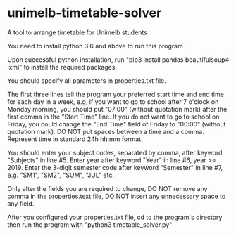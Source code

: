 # unimelb-timetable-solver
A tool to arrange timetable for Unimelb students

You need to install python 3.6 and above to run this program

Upon successful python installation, run
"pip3 install pandas beautifulsoup4 lxml"
to install the required packages.

You should specify all parameters in properties.txt file.

The first three lines tell the program your preferred start time and end time for each day in a week, e.g, if you want to go to school after 7 o'clock on Monday morning, you should put "07:00" (without quotation mark) after the first comma in the "Start Time" line. If you do not want to go to school on Friday, you could change the "End Time" field of Friday to "00:00" (without quotation mark). DO NOT put spaces between a time and a comma. Represent time in standard 24h hh:mm format.

You should enter your subject codes, separated by comma, after keyword "Subjects" in line #5.
Enter year after keyword "Year" in line #6, year >= 2019.
Enter the 3-digit semester code after keyword "Semester" in line #7, e.g. "SM1", "SM2", "SUM", "JUL" etc.

Only alter the fields you are required to change, DO NOT remove any comma in the properties.text file, DO NOT insert any unnecessary space to any field.

After you configured your properties.txt file, cd to the program's directory then run the program with
"python3 timetable_solver.py"


